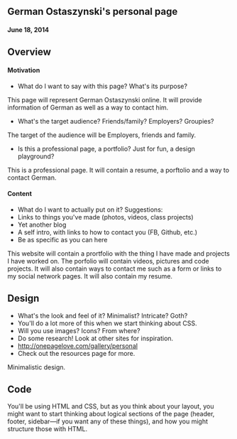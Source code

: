 ## German Ostaszynski's personal page
#### June 18, 2014

## Overview

#### Motivation

- What do I want to say with this page? What's its purpose?

This page will represent German Ostaszynski online. It will provide information of German as well as a way to contact him. 

- What's the target audience? Friends/family? Employers? Groupies? 

The target of the audience will be Employers, friends and family.

- Is this a professional page, a portfolio? Just for fun, a design playground?

This is a professional page. It will contain a resume, a porftolio and a way to contact German.

#### Content

- What do I want to actually put on it? Suggestions:
- Links to things you've made (photos, videos, class projects)
- Yet another blog
- A self intro, with links to how to contact you (FB, Github, etc.)
- Be as specific as you can here


This website will contain a prortfolio with the thing I have made and projects I have worked on. The porfolio will contain videos, pictures and code projects.
It will also contain ways to contact me such as a form or links to my social network pages. It will also contain my resume.


## Design

- What's the look and feel of it? Minimalist? Intricate? Goth?
- You'll do a lot more of this when we start thinking about CSS.
- Will you use images? Icons? From where?
- Do some research! Look at other sites for inspiration. 
- http://onepagelove.com/gallery/personal
- Check out the resources page for more. 


Minimalistic design. 



## Code

You'll be using HTML and CSS, but as you think about your layout, 
you might want to start thinking about logical sections of the page 
(header, footer, sidebar—if you want any of these things), 
and how you might structure those with HTML. 